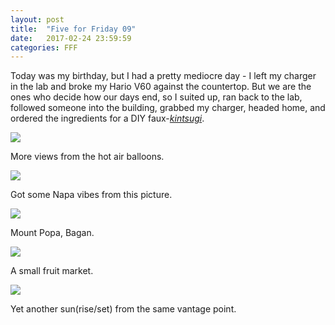 ```yaml
---
layout: post
title:  "Five for Friday 09"
date:   2017-02-24 23:59:59
categories: FFF
---
```

 
Today was my birthday, but I had a pretty mediocre day - I left my charger in the lab and broke my Hario V60 against the countertop. But we are the ones who decide how our days end, so I suited up, ran back to the lab, followed someone into the building, grabbed my charger, headed home, and ordered the ingredients for a DIY faux-[*kintsugi*](https://en.wikipedia.org/wiki/Kintsugi).

![][Balloons1]

More views from the hot air balloons.

![][Balloons2]

Got some Napa vibes from this picture.

![][MountPopa]

Mount Popa, Bagan.

![][FruitMarket]

A small fruit market.

![][Sunrise]

Yet another sun(rise/set) from the same vantage point.

[Balloons1]: https://raw.githubusercontent.com/echiou/echiou.github.io-images/master/FFF/FFF09/1.jpg
[Balloons2]: https://raw.githubusercontent.com/echiou/echiou.github.io-images/master/FFF/FFF09/2.jpg
[MountPopa]: https://raw.githubusercontent.com/echiou/echiou.github.io-images/master/FFF/FFF09/3.jpg
[FruitMarket]: https://raw.githubusercontent.com/echiou/echiou.github.io-images/master/FFF/FFF09/4.jpg
[Sunrise]: https://raw.githubusercontent.com/echiou/echiou.github.io-images/master/FFF/FFF09/5.jpg
